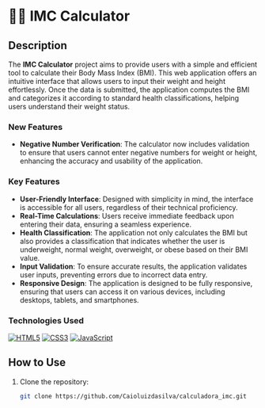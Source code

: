 # 🏋️‍♂️  IMC Calculator

## Description

The **IMC Calculator** project aims to provide users with a simple and efficient tool to calculate their Body Mass Index (BMI). This web application offers an intuitive interface that allows users to input their weight and height effortlessly. Once the data is submitted, the application computes the BMI and categorizes it according to standard health classifications, helping users understand their weight status. 

### New Features

- **Negative Number Verification**: The calculator now includes validation to ensure that users cannot enter negative numbers for weight or height, enhancing the accuracy and usability of the application.

### Key Features

- **User-Friendly Interface**: Designed with simplicity in mind, the interface is accessible for all users, regardless of their technical proficiency.
- **Real-Time Calculations**: Users receive immediate feedback upon entering their data, ensuring a seamless experience.
- **Health Classification**: The application not only calculates the BMI but also provides a classification that indicates whether the user is underweight, normal weight, overweight, or obese based on their BMI value.
- **Input Validation**: To ensure accurate results, the application validates user inputs, preventing errors due to incorrect data entry.
- **Responsive Design**: The application is designed to be fully responsive, ensuring that users can access it on various devices, including desktops, tablets, and smartphones.

### Technologies Used

<a href="#"><img src="https://img.icons8.com/color/48/000000/html-5.png" alt="HTML5"/></a>
<a href="#"><img src="https://img.icons8.com/color/48/000000/css3.png" alt="CSS3"/></a>
<a href="#"><img src="https://img.icons8.com/color/48/000000/javascript.png" alt="JavaScript"/></a>

## How to Use

1. Clone the repository:
   ```bash
   git clone https://github.com/Caioluizdasilva/calculadora_imc.git